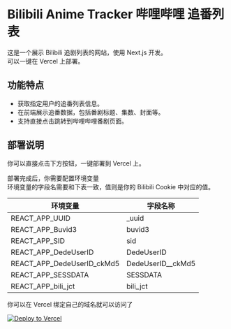 # Bilibili Anime Tracker 哔哩哔哩 追番列表

这是一个展示 Bilibili 追剧列表的网站，使用 Next.js 开发。</br>
可以一键在 Vercel 上部署。</br>

## 功能特点

- 获取指定用户的追番列表信息。
- 在前端展示追番数据，包括番剧标题、集数、封面等。
- 支持直接点击跳转到哔哩哔哩番剧页面。

## 部署说明
你可以直接点击下方按钮，一键部署到 Vercel 上。</br>

部署完成后，你需要配置环境变量</br>
环境变量的字段名需要和下表一致，值则是你的 Bilibili Cookie 中对应的值。</br>

| 环境变量 | 字段名称 |
| --- |-------------------|
|REACT_APP_UUID| _uuid             |
|REACT_APP_Buvid3| buvid3            |
|REACT_APP_SID| sid               |
|REACT_APP_DedeUserID| DedeUserID        |
|REACT_APP_DedeUserID_ckMd5| DedeUserID__ckMd5 |
|REACT_APP_SESSDATA| SESSDATA          |
|REACT_APP_bili_jct| bili_jct          |

你可以在 Vercel 绑定自己的域名就可以访问了</br>

[![Deploy to Vercel](https://vercel.com/button)](https://vercel.com/import/project?template=https://github.com/kailous/bilibili-anime-tracker)

